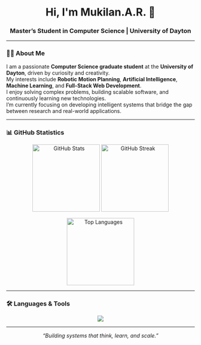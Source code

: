 <!-- Professional GitHub Profile README for Armukilan -->

<h1 align="center">Hi, I'm Mukilan.A.R. 👋</h1>
<h3 align="center">Master’s Student in Computer Science | University of Dayton</h3>

---

### 👨‍💻 About Me

I am a passionate **Computer Science graduate student** at the **University of Dayton**, driven by curiosity and creativity.  
My interests include **Robotic Motion Planning**, **Artificial Intelligence**, **Machine Learning**, and **Full-Stack Web Development**.  
I enjoy solving complex problems, building scalable software, and continuously learning new technologies.  
I’m currently focusing on developing intelligent systems that bridge the gap between research and real-world applications.

---

### 📊 GitHub Statistics

<p align="center">
  <img height="180em" src="https://github-readme-stats.vercel.app/api?username=armukilan&show_icons=true&theme=default&hide_border=true" alt="GitHub Stats" />
  <img height="180em" src="https://github-readme-streak-stats.herokuapp.com/?user=armukilan&theme=default&hide_border=true" alt="GitHub Streak" />
</p>

<p align="center">
  <img height="180em" src="https://github-readme-stats.vercel.app/api/top-langs/?username=armukilan&layout=compact&theme=default&hide_border=true" alt="Top Languages" />
</p>

<!-- <p align="center">
  <img src="https://github-profile-trophy.vercel.app/?username=armukilan&theme=flat&no-frame=true&margin-w=10" alt="GitHub Trophies" />
</p> -->

<!-- <p align="center">
  <img src="https://github-readme-activity-graph.vercel.app/graph?username=armukilan&theme=github-light&hide_border=true" alt="GitHub Activity Graph" />
</p> -->

---

### 🛠️ Languages & Tools

<p align="center">
  <img src="https://skillicons.dev/icons?i=python,java,js,react,nodejs,express,html,css,git,linux,docker" />
</p>

---

<p align="center">
  <i>“Building systems that think, learn, and scale.”</i>
</p>

